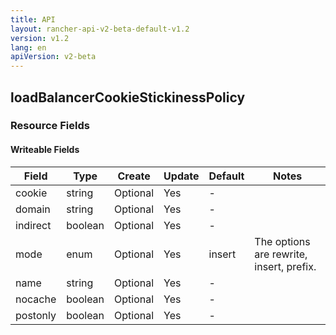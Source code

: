 ```yaml
---
title: API
layout: rancher-api-v2-beta-default-v1.2
version: v1.2
lang: en
apiVersion: v2-beta
---
```


## loadBalancerCookieStickinessPolicy



### Resource Fields

#### Writeable Fields

Field | Type | Create | Update | Default | Notes
---|---|---|---|---|---
cookie | string | Optional | Yes | - | 
domain | string | Optional | Yes | - | 
indirect | boolean | Optional | Yes | - | 
mode | enum | Optional | Yes | insert | The options are rewrite, insert, prefix.
name | string | Optional | Yes | - | 
nocache | boolean | Optional | Yes | - | 
postonly | boolean | Optional | Yes | - | 



<br>
